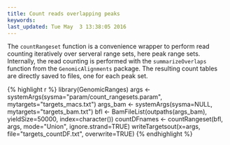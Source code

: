 ```yaml
---
title: Count reads overlapping peaks
keywords: 
last_updated: Tue May  3 13:38:05 2016
---
```


The `countRangeset` function is a convenience wrapper to perform read counting
iteratively over serveral range sets, here peak range sets. Internally,
the read counting is performed with the `summarizeOverlaps` function from the 
`GenomicAlignments` package. The resulting count tables are directly saved to 
files, one for each peak set.


{% highlight r %}
library(GenomicRanges)
args <- systemArgs(sysma="param/count_rangesets.param", mytargets="targets_macs.txt")
args_bam <- systemArgs(sysma=NULL, mytargets="targets_bam.txt")
bfl <- BamFileList(outpaths(args_bam), yieldSize=50000, index=character())
countDFnames <- countRangeset(bfl, args, mode="Union", ignore.strand=TRUE)
writeTargetsout(x=args, file="targets_countDF.txt", overwrite=TRUE)
{% endhighlight %}

